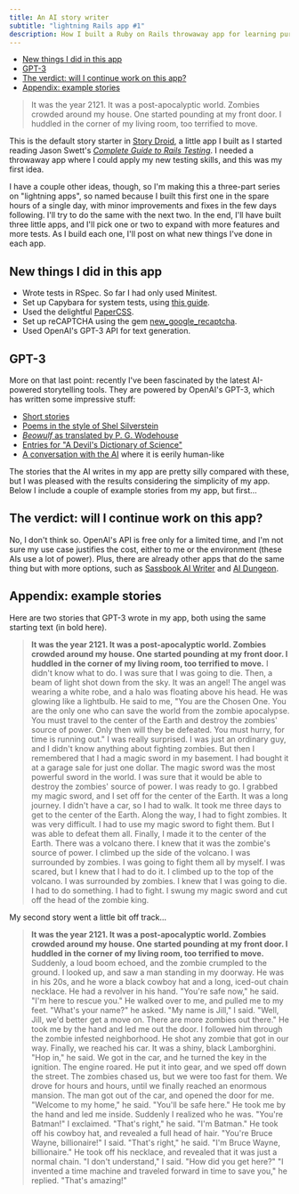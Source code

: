 ```yaml
---
title: An AI story writer
subtitle: "lightning Rails app #1"
description: How I built a Ruby on Rails throwaway app for learning purposes, a story generator using GPT-3.
---
```


- [New things I did in this app](#new-things-i-did-in-this-app)
- [GPT-3](#gpt-3)
- [The verdict: will I continue work on this app?](#the-verdict-will-i-continue-work-on-this-app)
- [Appendix: example stories](#appendix-example-stories)

> It was the year 2121. It was a post-apocalyptic world. Zombies crowded around my house. One started pounding at my front door. I huddled in the corner of my living room, too terrified to move.

This is the default story starter in [Story Droid](https://github.com/fpsvogel/storydroid), a little app I built as I started reading Jason Swett's [*Complete Guide to Rails Testing*](https://www.codewithjason.com/complete-guide-to-rails-testing/). I needed a throwaway app where I could apply my new testing skills, and this was my first idea.

I have a couple other ideas, though, so I'm making this a three-part series on "lightning apps", so named because I built this first one in the spare hours of a single day, with minor improvements and fixes in the few days following. I'll try to do the same with the next two. In the end, I'll have built three little apps, and I'll pick one or two to expand with more features and more tests. As I build each one, I'll post on what new things I've done in each app.

## New things I did in this app

- Wrote tests in RSpec. So far I had only used Minitest.
- Set up Capybara for system tests, using [this guide](https://www.zagaja.com/2019/02/rspec-headless-chrome-capybara/).
- Used the delightful [PaperCSS](https://www.getpapercss.com/).
- Set up reCAPTCHA using the gem [new_google_recaptcha](https://github.com/igorkasyanchuk/new_google_recaptcha).
- Used OpenAI's GPT-3 API for text generation.

## GPT-3

More on that last point: recently I've been fascinated by the latest AI-powered storytelling tools. They are powered by OpenAI's GPT-3, which has written some impressive stuff:

- [Short stories](https://aiwrotethis.substack.com/)
- [Poems in the style of Shel Silverstein](http://dean.dog/shel-silverstein-gpt3/)
- [*Beowulf* as translated by P. G. Wodehouse](https://www.gwern.net/GPT-3#beowulf-wodehouse)
- [Entries for "A Devil's Dictionary of Science"](https://www.gwern.net/GPT-3#devils-dictionary-of-science)
- [A conversation with the AI](https://pastebin.com/ZiQJT061) where it is eerily human-like

The stories that the AI writes in my app are pretty silly compared with these, but I was pleased with the results considering the simplicity of my app. Below I include a couple of example stories from my app, but first…

## The verdict: will I continue work on this app?

No, I don't think so. OpenAI's API is free only for a limited time, and I'm not sure my use case justifies the cost, either to me or the environment (these AIs use a lot of power). Plus, there are already other apps that do the same thing but with more options, such as [Sassbook AI Writer](https://sassbook.com/ai-writer) and [AI Dungeon](https://play.aidungeon.io/main/home).

## Appendix: example stories

Here are two stories that GPT-3 wrote in my app, both using the same starting text (in bold here).

> **It was the year 2121. It was a post-apocalyptic world. Zombies crowded around my house. One started pounding at my front door. I huddled in the corner of my living room, too terrified to move.** I didn't know what to do. I was sure that I was going to die. Then, a beam of light shot down from the sky. It was an angel! The angel was wearing a white robe, and a halo was floating above his head. He was glowing like a lightbulb. He said to me, "You are the Chosen One. You are the only one who can save the world from the zombie apocalypse. You must travel to the center of the Earth and destroy the zombies' source of power. Only then will they be defeated. You must hurry, for time is running out." I was really surprised. I was just an ordinary guy, and I didn't know anything about fighting zombies. But then I remembered that I had a magic sword in my basement. I had bought it at a garage sale for just one dollar. The magic sword was the most powerful sword in the world. I was sure that it would be able to destroy the zombies' source of power. I was ready to go. I grabbed my magic sword, and I set off for the center of the Earth. It was a long journey. I didn't have a car, so I had to walk. It took me three days to get to the center of the Earth. Along the way, I had to fight zombies. It was very difficult. I had to use my magic sword to fight them. But I was able to defeat them all. Finally, I made it to the center of the Earth. There was a volcano there. I knew that it was the zombie's source of power. I climbed up the side of the volcano. I was surrounded by zombies. I was going to fight them all by myself. I was scared, but I knew that I had to do it. I climbed up to the top of the volcano. I was surrounded by zombies. I knew that I was going to die. I had to do something. I had to fight. I swung my magic sword and cut off the head of the zombie king.

My second story went a little bit off track…

> **It was the year 2121. It was a post-apocalyptic world. Zombies crowded around my house. One started pounding at my front door. I huddled in the corner of my living room, too terrified to move.** Suddenly, a loud boom echoed, and the zombie crumpled to the ground. I looked up, and saw a man standing in my doorway. He was in his 20s, and he wore a black cowboy hat and a long, iced-out chain necklace. He had a revolver in his hand. "You're safe now," he said. "I'm here to rescue you." He walked over to me, and pulled me to my feet. "What's your name?" he asked. "My name is Jill," I said. "Well, Jill, we'd better get a move on. There are more zombies out there." He took me by the hand and led me out the door. I followed him through the zombie infested neighborhood. He shot any zombie that got in our way. Finally, we reached his car. It was a shiny, black Lamborghini. "Hop in," he said. We got in the car, and he turned the key in the ignition. The engine roared. He put it into gear, and we sped off down the street. The zombies chased us, but we were too fast for them. We drove for hours and hours, until we finally reached an enormous mansion. The man got out of the car, and opened the door for me. "Welcome to my home," he said. "You'll be safe here." He took me by the hand and led me inside. Suddenly I realized who he was. "You're Batman!" I exclaimed. "That's right," he said. "I'm Batman." He took off his cowboy hat, and revealed a full head of hair. "You're Bruce Wayne, billionaire!" I said. "That's right," he said. "I'm Bruce Wayne, billionaire." He took off his necklace, and revealed that it was just a normal chain. "I don't understand," I said. "How did you get here?" "I invented a time machine and traveled forward in time to save you," he replied. "That's amazing!"

